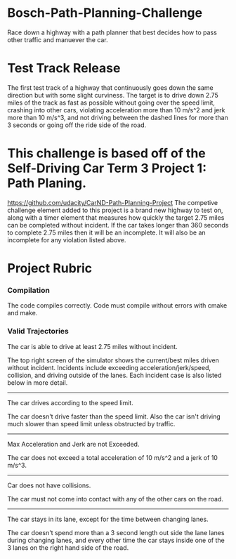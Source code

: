 # Bosch-Path-Planning-Challenge
Race down a highway with a path planner that best decides how to pass other traffic and manuever the car.

# Test Track Release
The first test track of a highway that continuously goes down the same direction but with some slight curviness. The target is to drive down 2.75 miles of the track as fast as possible without going over the speed limit, crashing into other cars, violating acceleration more than 10 m/s^2 and jerk more than 10 m/s^3, and not driving between the dashed lines for more than 3 seconds or going off the ride side of the road.

# This challenge is based off of the Self-Driving Car Term 3 Project 1: Path Planing.
https://github.com/udacity/CarND-Path-Planning-Project
The competive challenge element added to this project is a brand new highway to test on, along with a timer element that measures how quickly the target 2.75 miles can be completed without incident. If the car takes longer than 360 seconds to complete 2.75 miles then it will be an incomplete. It will also be an incomplete for any violation listed above.

# Project Rubric 


### Compilation
The code compiles correctly. Code must compile without errors with cmake and make.

### Valid Trajectories
The car is able to drive at least 2.75 miles without incident.        

The top right screen of the simulator shows the current/best miles driven without incident. Incidents include exceeding acceleration/jerk/speed, collision, and driving outside of the lanes. Each incident case is also listed below in more detail.

----------------------------------------------------------------------------------------------------------------------------------------

The car drives according to the speed limit.

The car doesn't drive faster than the speed limit. Also the car isn't driving much slower than speed limit unless obstructed by traffic.

----------------------------------------------------------------------------------------------------------------------------------------

Max Acceleration and Jerk are not Exceeded.

The car does not exceed a total acceleration of 10 m/s^2 and a jerk of 10 m/s^3.

----------------------------------------------------------------------------------------------------------------------------------------

Car does not have collisions.

The car must not come into contact with any of the other cars on the road.

----------------------------------------------------------------------------------------------------------------------------------------

The car stays in its lane, except for the time between changing lanes.

The car doesn't spend more than a 3 second length out side the lane lanes during changing lanes, and every other time the car stays inside one of the 3 lanes on the right hand side of the road.






